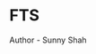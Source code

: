 # FTS
Author - Sunny Shah


<!-- import { useEffect } from "react";

export default function Sidebar({ isOpen, onClose }) {
  useEffect(() => {
    if (isOpen) {
      document.body.classList.add("overflow-hidden");
      history.pushState({ sidebarOpen: true }, "");
    } else {
      document.body.classList.remove("overflow-hidden");
    }

    const handlePopState = () => {
      if (isOpen) onClose();
    };

    const handleKeyDown = (e) => {
      if (e.key === "Escape") onClose();
    };

    window.addEventListener("popstate", handlePopState);
    window.addEventListener("keydown", handleKeyDown);

    return () => {
      window.removeEventListener("popstate", handlePopState);
      window.removeEventListener("keydown", handleKeyDown);
    };
  }, [isOpen, onClose]);

  const handleOverlayClick = (e) => {
    if (e.target.id === "overlay") onClose();
  };

  return (
    <>
      {/* Overlay */}
      <div
        id="overlay"
        onClick={handleOverlayClick}
        className={`fixed inset-0 bg-black bg-opacity-60 z-[999] transition-opacity duration-300 ${
          isOpen ? "opacity-100 visible" : "opacity-0 invisible"
        }`}
      />

      {/* Sidebar */}
      <div
        className={`fixed top-0 left-0 bottom-0 w-80 bg-white z-[1000] transform transition-transform duration-300 ${
          isOpen ? "translate-x-0" : "-translate-x-full"
        } shadow-xl overflow-auto`}
      >
        <div className="sticky top-0 bg-white border-b py-4 px-4">
          <h2 className="text-lg font-semibold">Menu</h2>
        </div>
        <ul className="mt-4 mx-4 space-y-2">
          <li>🏠 Home</li>
          <li>🛒 Grocery</li>
          <li>🍀 Organic Foods</li>
          <li>🧺 Laundry</li>
          <li>🧼 Cleaning</li>
          <li>📚 Stationery</li>
          <li>👗 Fashion</li>
          <li>💄 Cosmetic</li>
          <li>🧻 Sanitary</li>
        </ul>
      </div>
    </>
  );
}




import { useState } from "react";
import Sidebar from "./components/Sidebar";

function App() {
  const [isSidebarOpen, setSidebarOpen] = useState(false);

  return (
    <div className="relative">
      <header className="p-4 bg-red-500 text-white flex justify-between">
        <button onClick={() => setSidebarOpen(true)}>☰ Menu</button>
        <span>KHUSHI BAZAR</span>
      </header>

      <Sidebar isOpen={isSidebarOpen} onClose={() => setSidebarOpen(false)} />
      
      <main className="p-4">
        <h1 className="text-2xl">Welcome</h1>
        <p>Content goes here...</p>
      </main>
    </div>
  );
}

export default App; -->
